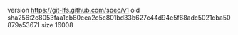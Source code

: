 version https://git-lfs.github.com/spec/v1
oid sha256:2e8053faa1cb80eea2c5c801bd33b627c44d94e5f68adc5021cba50879a53671
size 16008
